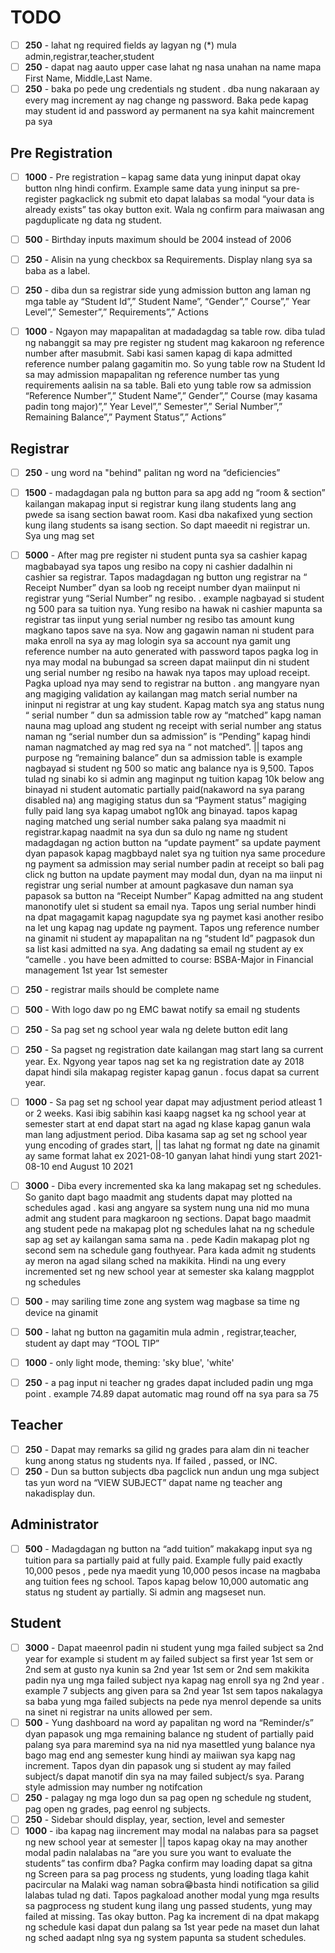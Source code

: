 # TODO

- [ ] __250__ - lahat ng required fields ay lagyan ng (*) mula admin,registrar,teacher,student
- [ ] __250__ - dapat nag aauto upper case lahat ng nasa unahan na name mapa First Name, Middle,Last Name.
- [ ] __250__ - baka po pede ung credentials ng student . dba nung nakaraan ay every mag increment ay nag change ng password. Baka pede kapag may student id and password ay permanent na sya kahit maincrement pa sya

## Pre Registration

- [ ] __1000__ - Pre registration – kapag same data yung ininput dapat okay button nlng hindi confirm. Example same data yung ininput sa pre-register pagkaclick ng submit eto dapat lalabas sa modal “your data is already exists” tas okay button exit. Wala ng confirm para maiwasan ang pagduplicate ng data ng student.
- [ ] __500__ - Birthday inputs maximum should be 2004 instead of 2006
- [ ] __250__ - Alisin na yung checkbox sa Requirements. Display nlang sya sa baba as a label.

- [ ] __250__ - diba dun sa registrar side yung admission button ang laman ng mga table ay “Student Id”,” Student Name”, “Gender”,” Course”,” Year Level”,” Semester”,” Requirements”,” Actions
- [ ] __1000__ - Ngayon may mapapalitan at madadagdag sa table row. diba tulad ng nabanggit sa may pre register ng student mag kakaroon ng reference number after masubmit. Sabi kasi samen kapag di kapa admitted reference number palang gagamitin mo. So yung table row na Student Id sa may admission mapapalitan ng reference number tas yung requirements aalisin na sa table. Bali eto yung table row sa admission “Reference Number”,” Student Name”,” Gender”,” Course (may kasama padin tong major)”,” Year Level”,” Semester”,” Serial Number”,” Remaining Balance”,” Payment Status”,” Actions”

## Registrar

- [ ] __250__ - ung word na "behind" palitan ng word na “deficiencies”
- [ ] __1500__ - madagdagan pala ng button para sa apg add ng “room & section” kailangan makapag input si registrar kung ilang students lang ang pwede sa isang section bawat room. Kasi dba nakafixed yung section kung ilang students sa isang section. So dapt maeedit ni registrar un. Sya ung mag set

- [ ] __5000__ - After mag pre register ni student punta sya sa cashier kapag magbabayad sya tapos ung resibo na copy ni cashier dadalhin ni cashier sa registrar. Tapos madagdagan ng button ung registrar na “ Receipt Number” dyan sa loob ng receipt number dyan maiinput ni registrar yung “Serial Number” ng resibo. . example nagbayad si student ng 500 para sa tuition nya. Yung resibo na hawak ni cashier mapunta sa registrar tas iinput yung serial number ng resibo tas amount kung magkano tapos save na sya. Now ang gagawin naman ni student para maka enroll na sya ay mag lologin sya sa account nya gamit ung reference number na auto generated with password tapos pagka log in nya may modal na bubungad sa screen dapat maiinput din ni student ung serial number ng resibo na hawak nya tapos may upload receipt. Pagka upload nya may send to registrar na button . ang mangyare nyan ang magiging validation ay kailangan mag match serial number na ininput ni registrar at ung kay student. Kapag match sya ang status nung “ serial number ” dun sa admission table row ay “matched” kapg naman nauna mag upload ang student ng receipt with serial number ang status naman ng “serial number dun sa admission” is “Pending” kapag hindi naman nagmatched ay mag red sya na “ not matched”. || tapos ang purpose ng “remaining balance” dun sa admission table is example nagbayad si student ng 500 so matic ang balance nya is 9,500. Tapos tulad ng sinabi ko si admin ang maginput ng tuition kapag 10k below ang binayad ni student automatic partially paid(nakaword na sya parang disabled na) ang magiging status dun sa “Payment status” magiging fully paid lang sya kapag umabot ng10k ang binayad.  tapos  kapag naging matched ung serial number saka palang sya maadmit ni registrar.kapag naadmit na sya dun sa dulo ng name ng student madagdagan ng action button na “update payment” sa update payment dyan papasok kapag magbbayd nalet sya ng tuition nya same procedure ng payment sa admission may serial number padin at receipt so bali pag click ng button na update payment may modal dun, dyan na ma iinput ni registrar ung serial number at amount pagkasave dun naman sya papasok sa button na “Receipt Number” Kapag admitted na ang student manonotify ulet si student sa email nya. Tapos ung serial number hindi na dpat magagamit kapag nagupdate sya ng paymet kasi another resibo na let ung kapag nag update ng payment. Tapos ung reference number na ginamit ni student ay mapapalitan na ng “student Id” pagpasok dun sa list kasi admitted na sya. Ang dadating sa email ng student ay ex “camelle . you have been admitted to course: BSBA-Major in Financial management 1st year 1st semester

- [ ] __250__ - registrar mails should be complete name
- [ ] __500__ - With logo daw po ng EMC bawat notify sa email ng students
- [ ] __250__ - Sa pag set ng school year wala ng delete button edit lang
- [ ] __250__ - Sa pagset ng registration date kailangan mag start lang sa current year. Ex. Ngyong year tapos nag set ka ng registration date ay 2018 dapat hindi sila makapag register kapag ganun . focus dapat sa current year.
- [ ] __1000__ - Sa pag set ng school year dapat may adjustment period atleast 1 or 2 weeks.  Kasi ibig sabihin kasi kaapg nagset ka ng school year at semester start at end dapat start na agad ng klase kapag ganun wala man lang adjustment period. Diba kasama sap ag set ng school year yung encoding of grades start, || tas lahat ng format ng date na ginamit ay same format lahat ex 2021-08-10 ganyan lahat hindi yung start 2021-08-10   end August 10 2021
- [ ] __3000__ - Diba every incremented ska ka lang makapag set ng schedules. So ganito dapt bago maadmit ang students dapat may plotted na schedules agad . kasi ang angyare sa system nung una nid mo muna admit ang student para magkaroon ng sections. Dapat bago maadmit ang student pede na makapag plot ng schedules lahat na ng schedule sap ag set ay kailangan sama sama na . pede Kadin makapag plot ng second sem na schedule gang fouthyear. Para kada admit ng students ay meron na agad silang sched na makikita. Hindi na ung every incremented set ng new school year at semester ska kalang magpplot ng schedules
- [ ] __500__ - may sariling time zone ang system wag magbase sa time ng device na ginamit
- [ ] __500__ - lahat ng button na gagamitin mula admin , registrar,teacher, student ay dapt may “TOOL TIP”
- [ ] __1000__ - only light mode, theming: 'sky blue', 'white'
- [ ] __250__ - a pag input ni teacher ng grades dapat included padin ung mga point . example 74.89 dapat automatic mag round off na sya para sa 75

## Teacher

- [ ] __250__ - Dapat may remarks sa gilid ng grades para alam din ni teacher kung anong status ng students nya. If failed , passed, or INC.
- [ ] __250__ - Dun sa button subjects dba pagclick nun andun ung mga subject tas yun word na “VIEW SUBJECT” dapat name ng teacher ang nakadisplay dun.

## Administrator

- [ ] __500__ - Madagdagan ng button na “add tuition” makakapg input sya ng tuition para sa partially paid at fully paid. Example fully paid exactly 10,000 pesos , pede nya maedit yung 10,000 pesos incase na magbaba ang tuition fees ng school. Tapos  kapag below 10,000 automatic ang status ng student ay partially. Si admin ang magseset nun.

## Student

- [ ] __3000__ - Dapat maeenrol padin ni student yung mga failed subject sa 2nd year for example si student m ay failed subject sa first year 1st sem or 2nd sem at gusto nya kunin sa 2nd year 1st sem or 2nd sem makikita padin nya ung mga failed subject nya kapag nag enroll sya ng 2nd year . example 7 subjects ang given para sa 2nd year 1st sem tapos nakalagya sa baba yung mga failed subjects na pede nya menrol depende sa units na sinet ni registrar na units allowed per sem.
- [ ] __500__ - Yung dashboard na word ay papalitan ng word na “Reminder/s” dyan papasok ung mga remaining balance ng student of partially paid palang sya para maremind sya na nid nya masettled yung balance nya bago mag end ang semester kung hindi ay maiiwan sya kapg nag increment. Tapos dyan din papasok ung si student ay may failed subject/s dapat manotif din sya na may failed subject/s sya. Parang style admission may number ng notifcation
- [ ] __250__ - palagay ng mga logo dun sa pag open ng schedule ng student, pag open ng grades, pag eenrol ng subjects.
- [ ] __250__ - Sidebar should display, year, section, level and semester
- [ ] __1000__ - iba kapag nag iincrement may modal na nalabas para sa pagset ng new school year at semester || tapos kapag okay na may another modal padin nalalabas na “are you sure you want to evaluate the students” tas confirm dba? Pagka confirm may loading dapat sa gitna ng Screen para sa pag process ng students, yung loading tlaga kahit pacircular na Malaki wag naman sobra😁basta hindi notification sa gilid lalabas tulad ng dati. Tapos pagkaload another modal yung mga results sa pagprocess ng student kung ilang ung passed students, yung may failed at missing. Tas okay button. Pag ka increment di na dpat makapg ng schedule kasi dapat dun palang sa 1st year pede na maset dun lahat ng sched aadapt nlng sya ng system papunta sa student schedules.
